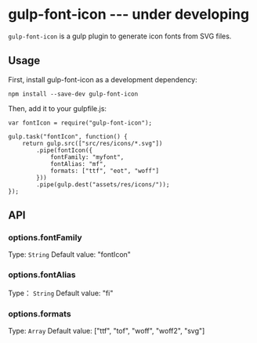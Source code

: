 # gulp-font-icon --- under developing

`gulp-font-icon` is a gulp plugin to generate icon fonts from SVG files.

## Usage

First, install gulp-font-icon as a development dependency:

	npm install --save-dev gulp-font-icon

Then, add it to your gulpfile.js:

	var fontIcon = require("gulp-font-icon");
	
	gulp.task("fontIcon", function() {
		return gulp.src(["src/res/icons/*.svg"])
			.pipe(fontIcon({
				fontFamily: "myfont",
				fontAlias: "mf",
				formats: ["ttf", "eot", "woff"]
			}))
			.pipe(gulp.dest("assets/res/icons/"));
	});

## API 

### options.fontFamily

Type: `String` Default value: "fontIcon"



### options.fontAlias

Type： `String` Default value: "fi"


### options.formats

Type: `Array` Default value: ["ttf", "tof", "woff", "woff2", "svg"]